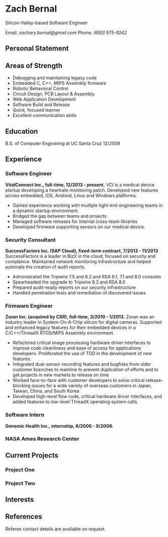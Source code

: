 # Zach Bernal
Silicon-Valley-based Software Engineer

Email: _zachary.bernal@gmail.com_
Phone: _(650) 575-9242_

## Personal Statement

## Areas of Strength
* Debugging and maintaining legacy code
* Embedded C, C++, MIPS Assembly firmware
* Robotic Behavioral Control
* Circuit Design, PCB Layout & Assembly
* Web Application Development
* Software Build and Release
* Quick, focused learner
* Excellent communication skills

## Education
B.S. of Computer Enginering at UC Santa Cruz 12/2009

## Experience

### Software Engineer
**VitalConnect Inc., full-time, 12/2013 - present.** VCI is a medical device startup developing a heartrate monitoring patch. Developed new features across embedded, iOS, Android, Linux and Windows platforms. 

* Gained experience working with multiple tight-knit engineering teams in a dynamic startup environment. 
* Bridged the gap between teams and projects
* Managed software releases for internal cross-team libraries
* Developed firmware supporting sensors on our medical device. 

### Security Consultant
**SuccessFactors Inc. (SAP Cloud), fixed-term contract, 7/2013 - 11/2013** SuccessFactors is a leader in BizX in the cloud, focused on security and complaince. Maintained network monitoring infrastructure and helped automate the creation of audit reports.

* Administrated the Tripwire 7.5 and 8.2 and RSA 6.1, 7.1 and 8.0 consoles
* Spearheaded the upgrade to Tripwire 8.2 and RSA 8.0
* Prepared audit-ready reports on our security infrastructure
* Handled penetration tests and remediation of discovered issues

### Firmware Engineer
**Zoran Inc. (acquired by CSR), full-time, 3/2010 - 1/2013.** Zoran was an industry leader in System-On-A-Chip silicon for digital cameras. Supported and enhanced legacy features for their embedded devices in a C/C++/ThreadX RTOS/MIPS Assembly environment.

* Refactored critical image processing hardware driver interfaces to improve code cleanliness and ease of access for applications developers. Proliferated the use of TDD in the development of new features.
* Integrated dual-sensor recording features and bugfixes from older customer branches to mainline to prevent duplication of efforts and to get projects in new markets to release on time
* Worked face-to-face with customer developers to solve critical release-blocking issues for a wide variety of overseas customers in Japan, Taiwan, China, and South Korea
* Developed high-level flow code, critical hardware driver interfaces, and added features to low-level ThreadX operating system calls.

### Software Intern
**Genomic Health Inc., internship, 6/2006 - 9/2006.** 

### NASA Ames Research Center

## Current Projects

### Project One

### Project Two

## Interests

## References
Referee contact details are available on request.